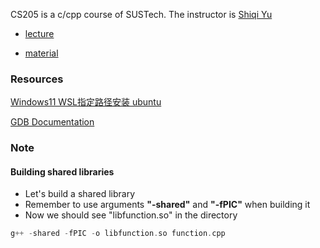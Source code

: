 CS205 is a c/cpp course of SUSTech. The  instructor is [Shiqi Yu](https://faculty.sustech.edu.cn/yusq/)

* [lecture](https://www.bilibili.com/video/BV1Vf4y1P7pq/?spm_id_from=333.999.0.0&vd_source=ffd7aa33c178fb1cead28a3d0df0d4d0)

* [material](https://github.com/ShiqiYu/CPP)

### Resources

[ Windows11 WSL指定路径安装 ubuntu](https://xkl.me/archives/26.html)

[GDB Documentation](https://www.sourceware.org/gdb/documentation/)

### Note

#### Building shared libraries

* Let's build a shared library
* Remember  to use arguments **"-shared"**  and **"-fPIC"** when building it
* Now we should see "libfunction.so" in the directory

```c++
g++ -shared -fPIC -o libfunction.so function.cpp
```

